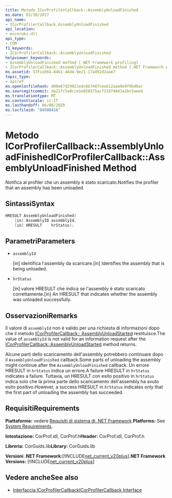 ```yaml
---
title: Metodo ICorProfilerCallback::AssemblyUnloadFinished
ms.date: 03/30/2017
api_name:
- ICorProfilerCallback.AssemblyUnloadFinished
api_location:
- mscorwks.dll
api_type:
- COM
f1_keywords:
- ICorProfilerCallback::AssemblyUnloadFinished
helpviewer_keywords:
- AssemblyUnloadFinished method [.NET Framework profiling]
- ICorProfilerCallback::AssemblyUnloadFinished method [.NET Framework profiling]
ms.assetid: 53fca564-84b1-44d4-9e21-17a492d2aae7
topic_type:
- apiref
ms.openlocfilehash: d00e67d29921edc6b7487ceeb12aaa9e9f9bd0ac
ms.sourcegitcommit: da21fc5a8cce1e028575acf31974681a1bc5aeed
ms.translationtype: MT
ms.contentlocale: it-IT
ms.lasthandoff: 06/08/2020
ms.locfileid: "84500416"
---
```

# <a name="icorprofilercallbackassemblyunloadfinished-method"></a><span data-ttu-id="f1ae2-102">Metodo ICorProfilerCallback::AssemblyUnloadFinished</span><span class="sxs-lookup"><span data-stu-id="f1ae2-102">ICorProfilerCallback::AssemblyUnloadFinished Method</span></span>
<span data-ttu-id="f1ae2-103">Notifica al profiler che un assembly è stato scaricato.</span><span class="sxs-lookup"><span data-stu-id="f1ae2-103">Notifies the profiler that an assembly has been unloaded.</span></span>  
  
## <a name="syntax"></a><span data-ttu-id="f1ae2-104">Sintassi</span><span class="sxs-lookup"><span data-stu-id="f1ae2-104">Syntax</span></span>  
  
```cpp  
HRESULT AssemblyUnloadFinished(  
    [in] AssemblyID assemblyId,  
    [in] HRESULT    hrStatus);  
```  
  
## <a name="parameters"></a><span data-ttu-id="f1ae2-105">Parametri</span><span class="sxs-lookup"><span data-stu-id="f1ae2-105">Parameters</span></span>

- `assemblyId`

  <span data-ttu-id="f1ae2-106">\[in] identifica l'assembly da scaricare.</span><span class="sxs-lookup"><span data-stu-id="f1ae2-106">\[in] Identifies the assembly that is being unloaded.</span></span>

- `hrStatus`

  <span data-ttu-id="f1ae2-107">\[in] valore HRESULT che indica se l'assembly è stato scaricato correttamente.</span><span class="sxs-lookup"><span data-stu-id="f1ae2-107">\[in] An HRESULT that indicates whether the assembly was unloaded successfully.</span></span>

## <a name="remarks"></a><span data-ttu-id="f1ae2-108">Osservazioni</span><span class="sxs-lookup"><span data-stu-id="f1ae2-108">Remarks</span></span>  
 <span data-ttu-id="f1ae2-109">Il valore di `assemblyId` non è valido per una richiesta di informazioni dopo che il metodo [ICorProfilerCallback:: AssemblyUnloadStarted](icorprofilercallback-assemblyunloadstarted-method.md) restituisce.</span><span class="sxs-lookup"><span data-stu-id="f1ae2-109">The value of `assemblyId` is not valid for an information request after the [ICorProfilerCallback::AssemblyUnloadStarted](icorprofilercallback-assemblyunloadstarted-method.md) method returns.</span></span>  
  
 <span data-ttu-id="f1ae2-110">Alcune parti dello scaricamento dell'assembly potrebbero continuare dopo il `AssemblyUnloadFinished` callback.</span><span class="sxs-lookup"><span data-stu-id="f1ae2-110">Some parts of unloading the assembly might continue after the `AssemblyUnloadFinished` callback.</span></span> <span data-ttu-id="f1ae2-111">Un errore HRESULT in `hrStatus` indica un errore.</span><span class="sxs-lookup"><span data-stu-id="f1ae2-111">A failure HRESULT in `hrStatus` indicates a failure.</span></span> <span data-ttu-id="f1ae2-112">Tuttavia, un HRESULT con esito positivo in `hrStatus` indica solo che la prima parte dello scaricamento dell'assembly ha avuto esito positivo.</span><span class="sxs-lookup"><span data-stu-id="f1ae2-112">However, a success HRESULT in `hrStatus` indicates only that the first part of unloading the assembly has succeeded.</span></span>  
  
## <a name="requirements"></a><span data-ttu-id="f1ae2-113">Requisiti</span><span class="sxs-lookup"><span data-stu-id="f1ae2-113">Requirements</span></span>  
 <span data-ttu-id="f1ae2-114">**Piattaforme:** vedere [Requisiti di sistema di .NET Framework](../../get-started/system-requirements.md).</span><span class="sxs-lookup"><span data-stu-id="f1ae2-114">**Platforms:** See [System Requirements](../../get-started/system-requirements.md).</span></span>  
  
 <span data-ttu-id="f1ae2-115">**Intestazione:** CorProf.idl, CorProf.h</span><span class="sxs-lookup"><span data-stu-id="f1ae2-115">**Header:** CorProf.idl, CorProf.h</span></span>  
  
 <span data-ttu-id="f1ae2-116">**Libreria:** CorGuids.lib</span><span class="sxs-lookup"><span data-stu-id="f1ae2-116">**Library:** CorGuids.lib</span></span>  
  
 <span data-ttu-id="f1ae2-117">**Versioni .NET Framework:**[!INCLUDE[net_current_v20plus](../../../../includes/net-current-v20plus-md.md)]</span><span class="sxs-lookup"><span data-stu-id="f1ae2-117">**.NET Framework Versions:** [!INCLUDE[net_current_v20plus](../../../../includes/net-current-v20plus-md.md)]</span></span>  
  
## <a name="see-also"></a><span data-ttu-id="f1ae2-118">Vedere anche</span><span class="sxs-lookup"><span data-stu-id="f1ae2-118">See also</span></span>

- [<span data-ttu-id="f1ae2-119">Interfaccia ICorProfilerCallback</span><span class="sxs-lookup"><span data-stu-id="f1ae2-119">ICorProfilerCallback Interface</span></span>](icorprofilercallback-interface.md)
